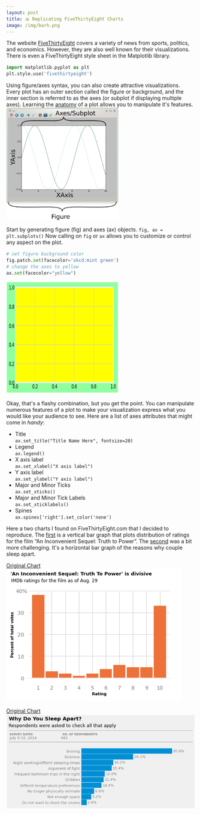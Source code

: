 ```yaml
---
layout: post
title: 📊 Replicating FiveThirtyEight Charts
image: /img/barh.png
---
```


The website [FiveThirtyEight](https://fivethirtyeight.com/) covers a variety of news from sports, politics, and economics. However, they are also well known for their visualizations. There is even a FiveThirtyEight style sheet in the Matplotlib library.  
```python
import matplotlib.pyplot as plt
plt.style.use('fivethirtyeight')
```

Using figure/axes syntax, you can also create attractive visualizations. Every plot has an outer section called the figure or background, and the inner section is referred to as the axes (or subplot if displaying multiple axes). Learning the [anatomy](https://matplotlib.org/3.2.1/gallery/showcase/anatomy.html) of a plot allows you to manipulate it's features.  
<img src="/img/figure_axes_axis_labeled.png" height="300" width="300" />

Start by generating figure (fig) and axes (ax) objects. `fig, ax = plt.subplots()` Now calling on `fig` or `ax` allows you to customize or control any aspect on the plot.  
```python
# set figure background color  
fig.patch.set(facecolor='xkcd:mint green')  
# change the axes to yellow 
ax.set(facecolor="yellow")
```
  
<img src="/img/minty.PNG"  height="300" width="300" />  

Okay, that's a flashy combination, but you get the point. You can manipulate numerous features of a plot to make your visualization express what you would like your audience to see. Here are a list of axes attributes that might come in *handy*:  
* Title  
`ax.set_title("Title Name Here", fontsize=20)`
* Legend  
`ax.legend()`
* X axis label  
`ax.set_xlabel("X axis label")`
* Y axis label  
`ax.set_ylabel("Y axis label")`
* Major and Minor Ticks  
`ax.set_xticks()`
* Major and Minor Tick Labels  
`ax.set_xticklabels()`
* Spines  
`ax.spines['right'].set_color('none')`

Here a two charts I found on FiveThirtyEight.com that I decided to reproduce. The [first](https://fivethirtyeight.com/wp-content/uploads/2014/07/chalabi-datalab-sleep-two1.png?w=575) is a vertical bar graph that plots distribution of ratings for the film “An Inconvenient Sequel: Truth to Power”. The [second](https://fivethirtyeight.com/features/dear-mona-how-many-couples-sleep-in-separate-beds/) was a bit more challenging. It's a horizontal bar graph of the reasons why couple sleep apart. 

[Original Chart](https://fivethirtyeight.com/features/al-gores-new-movie-exposes-the-big-flaw-in-online-movie-ratings/)  
<img src="/img/vbar.png" />


[Original Chart](https://fivethirtyeight.com/wp-content/uploads/2014/07/chalabi-datalab-sleep-two1.png?w=575)  
<img src="/img/barh.png" />

